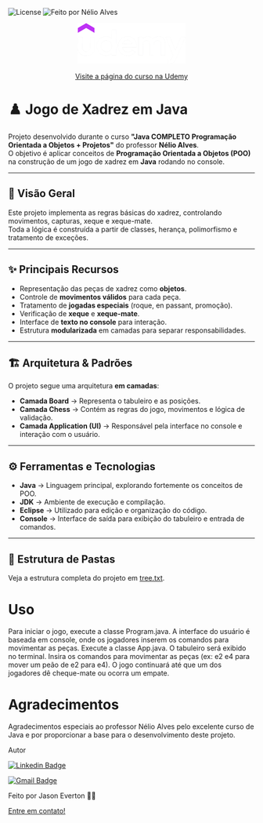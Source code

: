 <p>
<img alt="License" src="https://img.shields.io/badge/license-MIT-brightgreen">
<img alt="Feito por Nélio Alves" src="https://img.shields.io/badge/feito%20por-Nélio Alves-%237519C1">	
</p>

  <div align="center">
	  <a  href="https://www.udemy.com">
		  <img src="https://github.com/JsnEvt/DataFrames/blob/main/assets/udemy_b25.png">
	  </a>
  </div>
<p align="center">
	<a href="https://www.udemy.com/course/java-curso-completo/?couponCode=KEEPLEARNING">Visite a página do curso na Udemy</a>
</p>

# ♟️ Jogo de Xadrez em Java

Projeto desenvolvido durante o curso **"Java COMPLETO Programação Orientada a Objetos + Projetos"** do professor **Nélio Alves**.  
O objetivo é aplicar conceitos de **Programação Orientada a Objetos (POO)** na construção de um jogo de xadrez em **Java** rodando no console.

---

## 🧭 Visão Geral
Este projeto implementa as regras básicas do xadrez, controlando movimentos, capturas, xeque e xeque-mate.  
Toda a lógica é construída a partir de classes, herança, polimorfismo e tratamento de exceções.

---

## ✨ Principais Recursos
- Representação das peças de xadrez como **objetos**.
- Controle de **movimentos válidos** para cada peça.
- Tratamento de **jogadas especiais** (roque, en passant, promoção).
- Verificação de **xeque** e **xeque-mate**.
- Interface de **texto no console** para interação.
- Estrutura **modularizada** em camadas para separar responsabilidades.

---

## 🏗️ Arquitetura & Padrões
O projeto segue uma arquitetura **em camadas**:
- **Camada Board** → Representa o tabuleiro e as posições.
- **Camada Chess** → Contém as regras do jogo, movimentos e lógica de validação.
- **Camada Application (UI)** → Responsável pela interface no console e interação com o usuário.

---

## ⚙️ Ferramentas e Tecnologias
- **Java** → Linguagem principal, explorando fortemente os conceitos de POO.
- **JDK** → Ambiente de execução e compilação.
- **Eclipse** → Utilizado para edição e organização do código.
- **Console** → Interface de saída para exibição do tabuleiro e entrada de comandos.

---

## 📂 Estrutura de Pastas
Veja a estrutura completa do projeto em [tree.txt](./tree.txt).


# Uso
Para iniciar o jogo, execute a classe Program.java. A interface do usuário é baseada em console, onde os jogadores inserem os comandos para movimentar as peças.
Execute a classe App.java.
O tabuleiro será exibido no terminal.
Insira os comandos para movimentar as peças (ex: e2 e4 para mover um peão de e2 para e4).
O jogo continuará até que um dos jogadores dê cheque-mate ou ocorra um empate.

# Agradecimentos
Agradecimentos especiais ao professor Nélio Alves pelo excelente curso de Java e por proporcionar a base para o desenvolvimento deste projeto.

Autor

[![Linkedin Badge](https://img.shields.io/badge/-Jason-blue?style=flat-square&logo=Linkedin&logoColor=white&link=https://www.linkedin.com/in/jason-everton/)](https://www.linkedin.com/in/jason-everton/)

[![Gmail Badge](https://img.shields.io/badge/-jasonemsw10@gmail.com-c14438?style=flat-square&logo=Gmail&logoColor=white&link=mailto:jasonemsw10@gmail.com)](mailto:jasonemsw10@gmail.com)

Feito por Jason Everton 👋🏽 

[Entre em contato!](https://www.linkedin.com/in/jason-everton)

